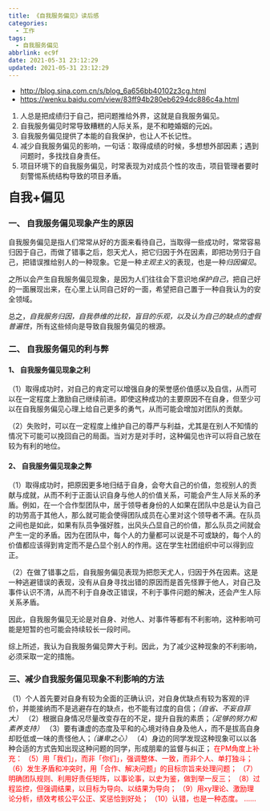 ```yaml
---
title: 《自我服务偏见》读后感
categories:
  - 工作
tags:
  - 自我服务偏见
abbrlink: ec9f
date: 2021-05-31 23:12:29
updated: 2021-05-31 23:12:29
---
```


- <http://blog.sina.com.cn/s/blog_6a656bb40102z3cg.html>
- <https://wenku.baidu.com/view/83ff94b280eb6294dc886c4a.html>

1. 人总是把成绩归于自己，把问题推给外界，这就是自我服务偏见。
2. 自我服务偏见时常导致糟糕的人际关系，是不和睦婚姻的元凶。
3. 自我服务偏见提供了本能的自我保护，也让人不长记性。
4. 减少自我服务偏见的影响，一句话：取得成绩的时候，多想想外部因素；遇到问题时，多找找自身责任。
5. 项目环境下的自我服务偏见，时常表现为对成员个性的攻击，项目管理者要时刻警惕系统结构导致的项目矛盾。

<strong style="font-size:24px">自我+偏见</strong>

### 一、 自我服务偏见现象产生的原因

自我服务偏见是指人们常常从好的方面来看待自己，当取得一些成功时，常常容易归因于自己，而做了错事之后，怨天尤人，把它归因于外在因素，即把功劳归于自己，把错误推给别人的一种现象。它是一种*主观主义*的表现，也是一种*归因偏见*。

之所以会产生自我服务偏见现象，是因为人们往往会下意识地*保护自己*，把自己好的一面展现出来，在心里上认同自己好的一面，希望把自己置于一种自我认为的安全领域。

总之，*自我服务归因，自我恭维的比较，盲目的乐观，以及认为自己的缺点的虚假普遍性*，所有这些倾向是导致自我服务偏见的根源。

### 二、 自我服务偏见的利与弊

#### 1、 自我服务偏见现象之利

（1）取得成功时，对自己的肯定可以增强自身的荣誉感价值感以及自信，从而可以在一定程度上激励自己继续前进。即使这种成功的主要原因不在自身，但至少可以在自我服务偏见心理上给自己更多的勇气，从而可能会增加对团队的贡献。

（2）失败时，可以在一定程度上维护自己的尊严与利益，尤其是在别人不知情的情况下可能可以挽回自己的局面。当对方是对手时，这种偏见也许可以将自己放在较为有利的地位。

#### 2、 自我服务偏见现象之弊

（1）取得成功时，把原因更多地归结于自身，会夸大自己的价值，忽视别人的贡献与成就，从而不利于正面认识自身与他人的价值关系，可能会产生人际关系的矛盾。例如，在一个合作型团队中，居于领导者身份的人如果在团队中总是认为自己的功劳高于其他人，那么就可能会使得团队成员在心里对这个领导者不满。在队员之间也是如此，如果有队员争强好胜，出风头凸显自己的价值，那么队员之间就会产生一定的矛盾。因为在团队中，每个人的力量都可以说是不可或缺的，每个人的价值都应该得到肯定而不是凸显个别人的作用。这在学生社团组织中可以得到应正。

（2）在做了错事之后，自我服务偏见表现为把怨天尤人，归因于外在因素。这是一种逃避错误的表现，没有从自身寻找出错的原因而是首先怪罪于他人，对自己及事件认识不清，从而不利于自身改正错误，不利于事件问题的解决，还会产生人际关系矛盾。

因此，自我服务偏见无论是对自身、对他人、对事件等都有不利影响，这种影响可能是短暂的也可能会持续较长一段时间。

综上所述，我认为自我服务偏见弊大于利。因此，为了减少这种现象的不利影响，必须采取一定的措施。

### 三、减少自我服务偏见现象不利影响的方法

（1）个人首先要对自身有较为全面的正确认识，对自身优缺点有较为客观的评价，并能接纳而不是逃避存在的缺点，也不能有过度的自信；*（自省、不妄自菲大）*
（2）根据自身情况尽量改变存在的不足，提升自我的素质；*（足够的努力和素养支持）*
（3）要有谦虚的态度及平和的心境对待自身及他人，而不是拔高自身却贬低或一味的责怪他人；*（谦卑之心）*
（4）身边的同学发现这种现象可以以各种合适的方式告知出现这种问题的同学，形成朋辈的监督与纠正；
<span style="color:red">在PM角度上补充：
（5）用「我们」，而非「你们」，强调整体、一致，而非个人、单打独斗；
（6）发生矛盾和冲突时，用「合作、解决问题」的目标宗旨来处理问题；
（7）明确团队规则、利用好责任矩阵，以事论事，以史为鉴，做到举一反三；
（8）过程监控，但强调结果，以目标为导向、以结果为导向；
（9）用xy理论、激励理论分析，绩效考核公平公正、奖惩恰到好处；
（10）认错，也是一种态度。
……
</span>
